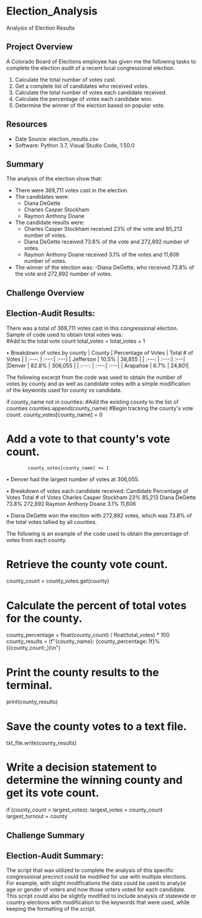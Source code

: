 # Election_Analysis
Analysis of Election Results 
## Project Overview
A Colorado Board of Elections employee has given me the following tasks to complete the election audit of a recent local congressional election. 

1. Calculate the total number of votes cast. 
2. Get a complete list of candidates who received votes. 
3. Calculate the total number of votes each candidate received. 
4. Calculate the percentage of votes each candidate won. 
5. Determine the winner of the election based on popular vote. 

## Resources
- Date Source: election_results.csv
- Software: Python 3.7, Visual Studio Code, 1.50.0

## Summary
The analysis of the election show that:
- There were 369,711 votes cast in the election. 
- The candidates were:
  - Diana DeGette
  - Charles Casper Stockham
  - Raymon Anthony Doane
- The candidate results were:
  - Charles Casper Stockham received 23% of the vote and 85,213 number of votes.
  - Diana DeGette received 73.8% of the vote and 272,892 number of votes. 
  - Raymon Anthony Doane received 3.1% of the votes and 11,606 number of votes. 
- The winner of the election was:
   -Diana DeGette, who received 73.8% of the vote and 272,892 number of votes.
   
 ## Challenge Overview

## Election-Audit Results:
There was a total of 369,711 votes cast in this congressional election.  Sample of code used to obtain total votes was:        
 #Add to the total vote count
        total_votes = total_votes + 1
        
•	Breakdown of votes by county
| County | Percentage of Votes | Total # of Votes |
| :---: | :---:| :---|
| Jefferson	| 10.5%	| 38,855 |
| :---: | :---:| :---|
|Denver	| 82.8% | 306,055 |
| :---: | :---:| :---|
| Arapahoe | 6.7%	| 24,801|

The following excerpt from the code was used to obtain the number of votes by county and as well as candidate votes with a simple modification of the keywords used for county vs candidate. 

if county_name not in counties:
            #Add the existing county to the list of counties
           counties.append(county_name)
            #Begin tracking the county's vote count.
            county_votes[county_name] = 0
   # Add a vote to that county's vote count.
            county_votes[county_name] += 1
            
•	Denver had the largest number of votes at 306,055.

•	Breakdown of votes each candidate received:
Candidate	Percentage of Votes	Total # of Votes
Charles Casper Stockham	23%	85,213
Diana DeGette	73.8%	272,892
Raymon Anthony Doane	3.1%	11,606

•	Diana DeGette won the election with 272,892 votes, which was 73.8% of the total votes tallied by all counties. 

The following is an example of the code used to obtain the percentage of votes from each county.
# Retrieve the county vote count.
county_count = county_votes.get(county)
# Calculate the percent of total votes for the county.
county_percentage = float(county_count) / float(total_votes) * 100
county_results = (f"{county_name}: {county_percentage:.1f}% ({county_count:,})\n")

#  Print the county results to the terminal.
print(county_results)
# Save the county votes to a text file.
txt_file.write(county_results)
#  Write a decision statement to determine the winning county and get its vote count.
if (county_count > largest_votes):
largest_votes = county_count
largest_turnout = county

## Challenge Summary
## Election-Audit Summary:

The script that was utilized to complete the analysis of this specific congressional precinct could be modified for use with multiple elections. For example, with slight modifications the data could be used to analyze age or gender of voters and how those voters voted for each candidate. This script could also be  slightly modified to include analysis of statewide or country elections with modification to the keywords that were used, while keeping the formatting of the script.

 
